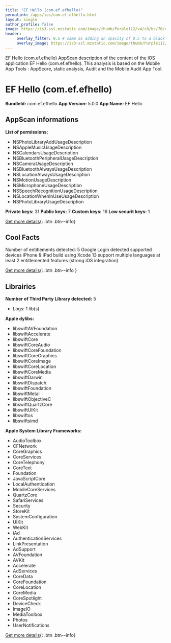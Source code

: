 ```yaml
---
title: "EF Hello (com.ef.efhello)"
permalink: /apps/ios/com.ef.efhello.html
layout: single
author_profile: false
image: https://is3-ssl.mzstatic.com/image/thumb/Purple112/v4/c8/bc/70/c8bc706a-0d5d-d57a-f442-8ac84411140a/AppIcon-0-0-1x_U007emarketing-0-0-0-7-0-0-sRGB-0-0-0-GLES2_U002c0-512MB-85-220-0-0.png/512x512bb.jpg
header: 
     overlay_filter: 0.5 # same as adding an opacity of 0.5 to a black background
     overlay_image: https://is3-ssl.mzstatic.com/image/thumb/Purple112/v4/c8/bc/70/c8bc706a-0d5d-d57a-f442-8ac84411140a/AppIcon-0-0-1x_U007emarketing-0-0-0-7-0-0-sRGB-0-0-0-GLES2_U002c0-512MB-85-220-0-0.png/512x512bb.jpg
---
```

EF Hello (com.ef.efhello) AppScan description of the content of the iOS application EF Hello (com.ef.efhello). This analysis is based on the Mobile App Tools : AppScore, static analysis, Audit and the Mobile Audit App Tool.

# EF Hello (com.ef.efhello)

**BundleId:** com.ef.efhello
**App Version:** 5.0.0
**App Name:** EF Hello


## AppScan informations 

**List of permissions:** 
- NSPhotoLibraryAddUsageDescription
- NSAppleMusicUsageDescription
- NSCalendarsUsageDescription
- NSBluetoothPeripheralUsageDescription
- NSCameraUsageDescription
- NSBluetoothAlwaysUsageDescription
- NSLocationAlwaysUsageDescription
- NSMotionUsageDescription
- NSMicrophoneUsageDescription
- NSSpeechRecognitionUsageDescription
- NSLocationWhenInUseUsageDescription
- NSPhotoLibraryUsageDescription
  
  
**Private keys:** 31
**Public keys:** 7
**Custom keys:** 16
**Low securit keys:** 1
  
[Get more details](/pricing.html){: .btn .btn--info}

## Cool Facts

Number of entitlements detected: 5
Google Login detected
supported devices iPhone & iPad
build using Xcode 13
support multiple languages
at least 2 entitlemented features (strong iOS integration)
  
[Get more details](/pricing.html){: .btn .btn--info }

## Librairies 
**Number of Third Party Library detected:** 5
- Logs: 1 lib(s)


**Apple dylibs:**
- libswiftAVFoundation
- libswiftAccelerate
- libswiftCore
- libswiftCoreAudio
- libswiftCoreFoundation
- libswiftCoreGraphics
- libswiftCoreImage
- libswiftCoreLocation
- libswiftCoreMedia
- libswiftDarwin
- libswiftDispatch
- libswiftFoundation
- libswiftMetal
- libswiftObjectiveC
- libswiftQuartzCore
- libswiftUIKit
- libswiftos
- libswiftsimd


**Apple System Library Frameworks:**
- AudioToolbox
- CFNetwork
- CoreGraphics
- CoreServices
- CoreTelephony
- CoreText
- Foundation
- JavaScriptCore
- LocalAuthentication
- MobileCoreServices
- QuartzCore
- SafariServices
- Security
- StoreKit
- SystemConfiguration
- UIKit
- WebKit
- iAd
- AuthenticationServices
- LinkPresentation
- AdSupport
- AVFoundation
- AVKit
- Accelerate
- AdServices
- CoreData
- CoreFoundation
- CoreLocation
- CoreMedia
- CoreSpotlight
- DeviceCheck
- ImageIO
- MediaToolbox
- Photos
- UserNotifications


  
[Get more details](/pricing.html){: .btn .btn--info}

